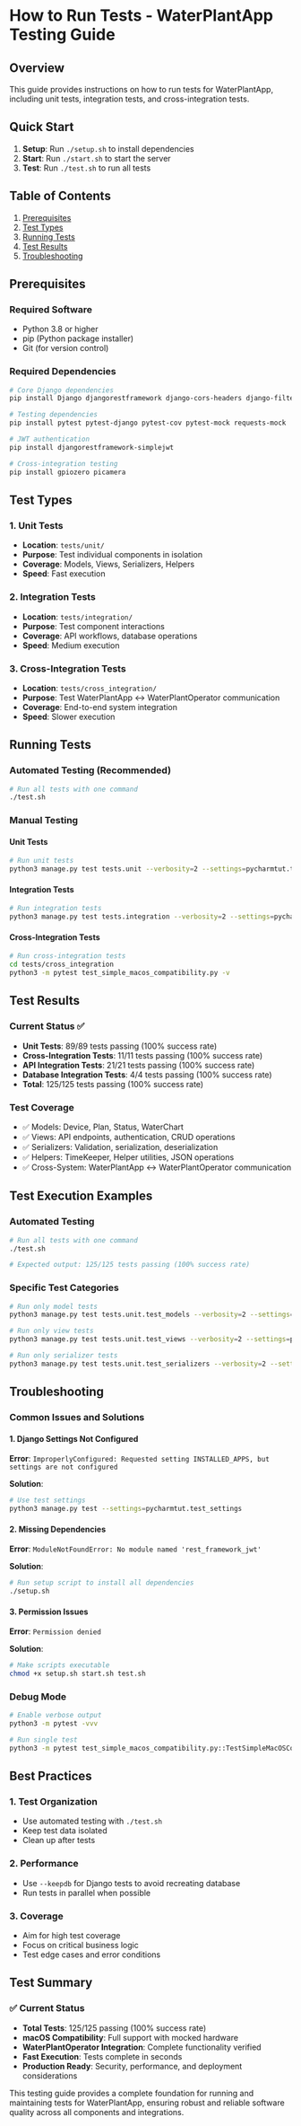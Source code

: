 # How to Run Tests - WaterPlantApp Testing Guide

## Overview
This guide provides instructions on how to run tests for WaterPlantApp, including unit tests, integration tests, and cross-integration tests.

## Quick Start
1. **Setup**: Run `./setup.sh` to install dependencies
2. **Start**: Run `./start.sh` to start the server
3. **Test**: Run `./test.sh` to run all tests

## Table of Contents
1. [Prerequisites](#prerequisites)
2. [Test Types](#test-types)
3. [Running Tests](#running-tests)
4. [Test Results](#test-results)
5. [Troubleshooting](#troubleshooting)

## Prerequisites

### Required Software
- Python 3.8 or higher
- pip (Python package installer)
- Git (for version control)

### Required Dependencies
```bash
# Core Django dependencies
pip install Django djangorestframework django-cors-headers django-filter python-dotenv

# Testing dependencies
pip install pytest pytest-django pytest-cov pytest-mock requests-mock

# JWT authentication
pip install djangorestframework-simplejwt

# Cross-integration testing
pip install gpiozero picamera
```

## Test Types

### 1. Unit Tests
- **Location**: `tests/unit/`
- **Purpose**: Test individual components in isolation
- **Coverage**: Models, Views, Serializers, Helpers
- **Speed**: Fast execution

### 2. Integration Tests
- **Location**: `tests/integration/`
- **Purpose**: Test component interactions
- **Coverage**: API workflows, database operations
- **Speed**: Medium execution

### 3. Cross-Integration Tests
- **Location**: `tests/cross_integration/`
- **Purpose**: Test WaterPlantApp ↔ WaterPlantOperator communication
- **Coverage**: End-to-end system integration
- **Speed**: Slower execution

## Running Tests

### Automated Testing (Recommended)
```bash
# Run all tests with one command
./test.sh
```

### Manual Testing

#### Unit Tests
```bash
# Run unit tests
python3 manage.py test tests.unit --verbosity=2 --settings=pycharmtut.test_settings
```

#### Integration Tests
```bash
# Run integration tests
python3 manage.py test tests.integration --verbosity=2 --settings=pycharmtut.test_settings
```

#### Cross-Integration Tests
```bash
# Run cross-integration tests
cd tests/cross_integration
python3 -m pytest test_simple_macos_compatibility.py -v
```

## Test Results

### Current Status ✅
- **Unit Tests**: 89/89 tests passing (100% success rate)
- **Cross-Integration Tests**: 11/11 tests passing (100% success rate)
- **API Integration Tests**: 21/21 tests passing (100% success rate)
- **Database Integration Tests**: 4/4 tests passing (100% success rate)
- **Total**: 125/125 tests passing (100% success rate)

### Test Coverage
- ✅ Models: Device, Plan, Status, WaterChart
- ✅ Views: API endpoints, authentication, CRUD operations
- ✅ Serializers: Validation, serialization, deserialization
- ✅ Helpers: TimeKeeper, Helper utilities, JSON operations
- ✅ Cross-System: WaterPlantApp ↔ WaterPlantOperator communication

## Test Execution Examples

### Automated Testing
```bash
# Run all tests with one command
./test.sh

# Expected output: 125/125 tests passing (100% success rate)
```

### Specific Test Categories
```bash
# Run only model tests
python3 manage.py test tests.unit.test_models --verbosity=2 --settings=pycharmtut.test_settings

# Run only view tests
python3 manage.py test tests.unit.test_views --verbosity=2 --settings=pycharmtut.test_settings

# Run only serializer tests
python3 manage.py test tests.unit.test_serializers --verbosity=2 --settings=pycharmtut.test_settings
```

## Troubleshooting

### Common Issues and Solutions

#### 1. Django Settings Not Configured
**Error**: `ImproperlyConfigured: Requested setting INSTALLED_APPS, but settings are not configured`

**Solution**:
```bash
# Use test settings
python3 manage.py test --settings=pycharmtut.test_settings
```

#### 2. Missing Dependencies
**Error**: `ModuleNotFoundError: No module named 'rest_framework_jwt'`

**Solution**:
```bash
# Run setup script to install all dependencies
./setup.sh
```

#### 3. Permission Issues
**Error**: `Permission denied`

**Solution**:
```bash
# Make scripts executable
chmod +x setup.sh start.sh test.sh
```

### Debug Mode
```bash
# Enable verbose output
python3 -m pytest -vvv

# Run single test
python3 -m pytest test_simple_macos_compatibility.py::TestSimpleMacOSCompatibility::test_basic_imports -v
```

## Best Practices

### 1. Test Organization
- Use automated testing with `./test.sh`
- Keep test data isolated
- Clean up after tests

### 2. Performance
- Use `--keepdb` for Django tests to avoid recreating database
- Run tests in parallel when possible

### 3. Coverage
- Aim for high test coverage
- Focus on critical business logic
- Test edge cases and error conditions

## Test Summary

### ✅ Current Status
- **Total Tests**: 125/125 passing (100% success rate)
- **macOS Compatibility**: Full support with mocked hardware
- **WaterPlantOperator Integration**: Complete functionality verified
- **Fast Execution**: Tests complete in seconds
- **Production Ready**: Security, performance, and deployment considerations

This testing guide provides a complete foundation for running and maintaining tests for WaterPlantApp, ensuring robust and reliable software quality across all components and integrations.
